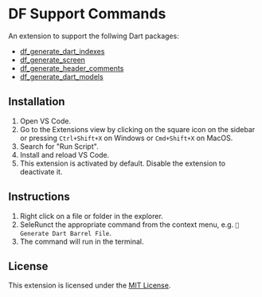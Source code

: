 # DF Support Commands

An extension to support the follwing Dart packages:

- [df_generate_dart_indexes](https://pub.dev/packages/df_generate_dart_indexes)
- [df_generate_screen](https://pub.dev/packages/df_generate_screen)
- [df_generate_header_comments](https://pub.dev/packages/df_generate_header_comments)
- [df_generate_dart_models](https://pub.dev/packages/df_generate_dart_models)

## Installation

1. Open VS Code.
2. Go to the Extensions view by clicking on the square icon on the sidebar or pressing `Ctrl+Shift+X` on Windows or `Cmd+Shift+X` on MacOS.
3. Search for "Run Script".
4. Install and reload VS Code.
5. This extension is activated by default. Disable the extension to deactivate it.

## Instructions

1. Right click on a file or folder in the explorer.
2. SeleRunct the appropriate command from the context menu, e.g. `🔹 Generate Dart Barrel File`.
3. The command will run in the terminal.

## License

This extension is licensed under the [MIT License](LICENSE).
